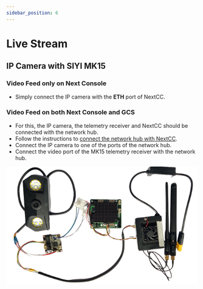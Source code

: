 ```yaml
---
sidebar_position: 6
---
```


# Live Stream

## IP Camera with SIYI MK15

### Video Feed only on Next Console

- Simply connect the IP camera with the **ETH** port of NextCC.

### Video Feed on both Next Console and GCS

- For this, the IP camera, the telemetry receiver and NextCC should be connected with the network hub.
- Follow the instructions to [connect the network hub with NextCC](/next-cc/getting-started/hardware-setup.md).
- Connect the IP camera to one of the ports of the network hub. 
- Connect the video port of the MK15 telemetry receiver with the network hub.

![IP Camera](./img/livestream-ip-camera-with-mk15.png)
